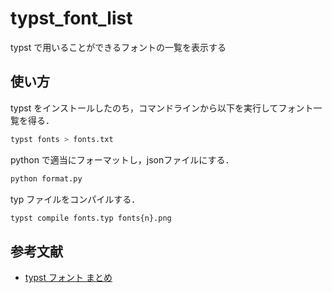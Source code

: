 # typst_font_list
typst で用いることができるフォントの一覧を表示する

## 使い方
typst をインストールしたのち，コマンドラインから以下を実行してフォント一覧を得る．
```bash
typst fonts > fonts.txt
```
python で適当にフォーマットし，jsonファイルにする．
```bash
python format.py
```
typ ファイルをコンパイルする．
```bash
typst compile fonts.typ fonts{n}.png
```

## 参考文献
* [typst フォント まとめ](https://qiita.com/1taroh/items/aee1043d366a4a7c3219)
